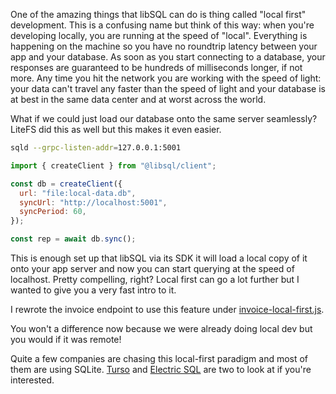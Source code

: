 One of the amazing things that libSQL can do is thing called "local first" development. This is a confusing name but think of this way: when you're developing locally, you are running at the speed of "local". Everything is happening on the machine so you have no roundtrip latency between your app and your database. As soon as you start connecting to a database, your responses are guaranteed to be hundreds of milliseconds longer, if not more. Any time you hit the network you are working with the speed of light: your data can't travel any faster than the speed of light and your database is at best in the same data center and at worst across the world.

What if we could just load our database onto the same server seamlessly? LiteFS did this as well but this makes it even easier.

```bash
sqld --grpc-listen-addr=127.0.0.1:5001
```

```javascript
import { createClient } from "@libsql/client";

const db = createClient({
  url: "file:local-data.db",
  syncUrl: "http://localhost:5001",
  syncPeriod: 60,
});

const rep = await db.sync();
```

This is enough set up that libSQL via its SDK it will load a local copy of it onto your app server and now you can start querying at the speed of localhost. Pretty compelling, right? Local first can go a lot further but I wanted to give you a very fast intro to it.

I rewrote the invoice endpoint to use this feature under [invoice-local-first.js][js].

You won't a difference now because we were already doing local dev but you would if it was remote!

Quite a few companies are chasing this local-first paradigm and most of them are using SQLite. [Turso][turso] and [Electric SQL][electric] are two to look at if you're interested.

[js]: https://github.com/btholt/sqlite-app-libsql/blob/main/invoice-local-first.js
[turso]: https://docs.turso.tech/introduction
[electric]: https://electric-sql.com/
